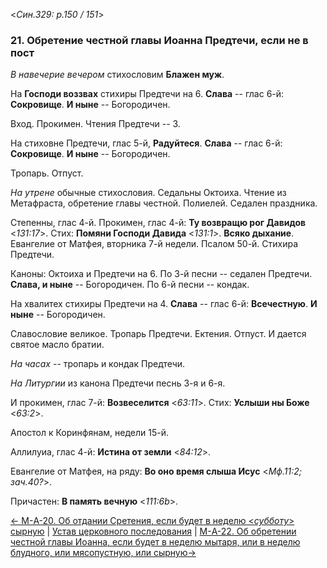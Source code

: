 
<*Син.329: p.150 / 151*>

### 21. Обретение честной главы Иоанна Предтечи, если не в пост 

*В навечерие вечером* стихословим **Блажен муж**. 

На **Господи воззвах** стихиры Предтечи на 6. 
**Слава** -- глас 6-й: **Сокровище**. 
**И ныне** -- Богородичен.

Вход. Прокимен. Чтения Предтечи -- 3. 

На стиховне Предтечи, глас 5-й, **Радуйтеся**. 
**Слава** -- глас 6-й: **Сокровище**. 
**И ныне** -- Богородичен. 

Тропарь. Отпуст.

*На утрене* обычные стихословия. Седальны Октоиха. 
Чтение из Метафраста, обретение главы честной. 
Полиелей. Седален праздника. 

Степенны, глас 4-й. Прокимен, глас 4-й: **Ту возвращю рог Давидов** <*131:17*>. 
Стих: **Помяни Господи Давида** <*131:1*>. 
**Всяко дыхание**. 
Евангелие от Матфея, вторника 7-й недели. 
Псалом 50-й. Стихира Предтечи. 

Каноны: Октоиха и Предтечи на 6. 
По 3-й песни -- седален Предтечи. **Слава, и ныне** -- Богородичен. 
По 6-й песни -- кондак. 

На хвалитех стихиры Предтечи на 4. **Слава** -- глас 6-й: **Всечестную**. 
**И ныне** -- Богородичен. 

Славословие великое. Тропарь Предтечи. Ектения. Отпуст. 
И дается святое масло братии. 

*На часах* -- тропарь и кондак Предтечи. 

*На Литургии* из канона Предтечи песнь 3-я и 6-я. 

И прокимен, глас 7-й: **Возвеселится** <*63:11*>. 
Стих: **Услыши ны Боже** <*63:2*>. 

Апостол к Коринфянам, недели 15-й. 

Аллилуиа, глас 4-й: **Истина от земли** <*84:12*>.

Евангелие от Матфея, на ряду: **Во оно время слыша Исус** <*Мф.11:2; зач.40?*>. 

Причастен: **В память вечную** <*111:6b*>.

[← М-A-20. Об отдании Сретения, если будет в неделю <*субботу*> сырную](m_a_020.md)
| [Устав церковного последования](README.md)
| [М-A-22. Об обретении честной главы Иоанна, если будет в неделю мытаря, или в неделю блудного, или мясопустную, или сырную→](m_a_022.md)
